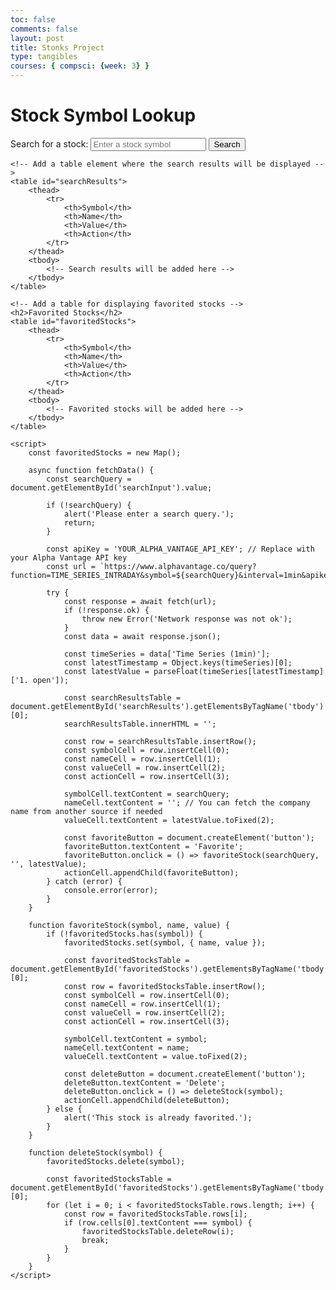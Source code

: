 ```yaml
---
toc: false
comments: false
layout: post
title: Stonks Project
type: tangibles
courses: { compsci: {week: 3} }
---
```


<html lang="en">
<head>
    <meta charset="UTF-8">
    <meta name="viewport" content="width=device-width, initial-scale=1.0">
    <title>Stock Symbol Lookup</title>
</head>
<body>
    <h1>Stock Symbol Lookup</h1>
    <label for="searchInput">Search for a stock:</label>
    <input type="text" id="searchInput" placeholder="Enter a stock symbol">
    <button onclick="fetchData()">Search</button>

    <!-- Add a table element where the search results will be displayed -->
    <table id="searchResults">
        <thead>
            <tr>
                <th>Symbol</th>
                <th>Name</th>
                <th>Value</th>
                <th>Action</th>
            </tr>
        </thead>
        <tbody>
            <!-- Search results will be added here -->
        </tbody>
    </table>

    <!-- Add a table for displaying favorited stocks -->
    <h2>Favorited Stocks</h2>
    <table id="favoritedStocks">
        <thead>
            <tr>
                <th>Symbol</th>
                <th>Name</th>
                <th>Value</th>
                <th>Action</th>
            </tr>
        </thead>
        <tbody>
            <!-- Favorited stocks will be added here -->
        </tbody>
    </table>

    <script>
        const favoritedStocks = new Map();

        async function fetchData() {
            const searchQuery = document.getElementById('searchInput').value;

            if (!searchQuery) {
                alert('Please enter a search query.');
                return;
            }

            const apiKey = 'YOUR_ALPHA_VANTAGE_API_KEY'; // Replace with your Alpha Vantage API key
            const url = `https://www.alphavantage.co/query?function=TIME_SERIES_INTRADAY&symbol=${searchQuery}&interval=1min&apikey=${apiKey}`;

            try {
                const response = await fetch(url);
                if (!response.ok) {
                    throw new Error('Network response was not ok');
                }
                const data = await response.json();

                const timeSeries = data['Time Series (1min)'];
                const latestTimestamp = Object.keys(timeSeries)[0];
                const latestValue = parseFloat(timeSeries[latestTimestamp]['1. open']);

                const searchResultsTable = document.getElementById('searchResults').getElementsByTagName('tbody')[0];
                searchResultsTable.innerHTML = '';

                const row = searchResultsTable.insertRow();
                const symbolCell = row.insertCell(0);
                const nameCell = row.insertCell(1);
                const valueCell = row.insertCell(2);
                const actionCell = row.insertCell(3);

                symbolCell.textContent = searchQuery;
                nameCell.textContent = ''; // You can fetch the company name from another source if needed
                valueCell.textContent = latestValue.toFixed(2);

                const favoriteButton = document.createElement('button');
                favoriteButton.textContent = 'Favorite';
                favoriteButton.onclick = () => favoriteStock(searchQuery, '', latestValue);
                actionCell.appendChild(favoriteButton);
            } catch (error) {
                console.error(error);
            }
        }

        function favoriteStock(symbol, name, value) {
            if (!favoritedStocks.has(symbol)) {
                favoritedStocks.set(symbol, { name, value });

                const favoritedStocksTable = document.getElementById('favoritedStocks').getElementsByTagName('tbody')[0];
                const row = favoritedStocksTable.insertRow();
                const symbolCell = row.insertCell(0);
                const nameCell = row.insertCell(1);
                const valueCell = row.insertCell(2);
                const actionCell = row.insertCell(3);

                symbolCell.textContent = symbol;
                nameCell.textContent = name;
                valueCell.textContent = value.toFixed(2);

                const deleteButton = document.createElement('button');
                deleteButton.textContent = 'Delete';
                deleteButton.onclick = () => deleteStock(symbol);
                actionCell.appendChild(deleteButton);
            } else {
                alert('This stock is already favorited.');
            }
        }

        function deleteStock(symbol) {
            favoritedStocks.delete(symbol);

            const favoritedStocksTable = document.getElementById('favoritedStocks').getElementsByTagName('tbody')[0];
            for (let i = 0; i < favoritedStocksTable.rows.length; i++) {
                const row = favoritedStocksTable.rows[i];
                if (row.cells[0].textContent === symbol) {
                    favoritedStocksTable.deleteRow(i);
                    break;
                }
            }
        }
    </script>
</body>
</html>
